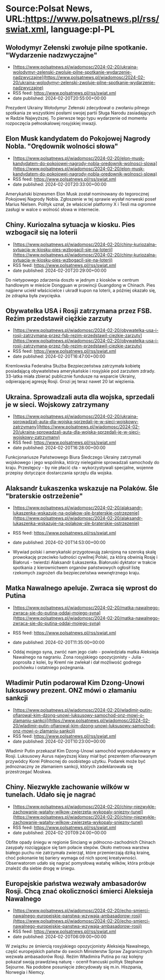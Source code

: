 # Source:Polsat News, URL:https://www.polsatnews.pl/rss/swiat.xml, language:pl-PL

## Wołodymyr Zełenski zwołuje pilne spotkanie. "Wydarzenie nadzwyczajne"
 - [https://www.polsatnews.pl/wiadomosc/2024-02-20/ukraina-wolodymyr-zelenski-zwoluje-pilne-spotkanie-wydarzenie-nadzwyczajne](https://www.polsatnews.pl/wiadomosc/2024-02-20/ukraina-wolodymyr-zelenski-zwoluje-pilne-spotkanie-wydarzenie-nadzwyczajne)
 - RSS feed: https://www.polsatnews.pl/rss/swiat.xml
 - date published: 2024-02-20T20:55:00+00:00

Prezydent Ukrainy Wołodymyr Zełenski zdecydował o zwołaniu pilnego spotkania ze wszystkimi posłami swojej partii Sługa Narodu zasiadających w Radzie Najwyższej. To pierwsze tego typu wydarzenie od momentu rozpoczęcia pełnoskalowej rosyjskiej inwazji.

## Elon Musk kandydatem do Pokojowej Nagrody Nobla. "Orędownik wolności słowa"
 - [https://www.polsatnews.pl/wiadomosc/2024-02-20/elon-musk-kandydatem-do-pokojowej-nagrody-nobla-oredownik-wolnosci-slowa](https://www.polsatnews.pl/wiadomosc/2024-02-20/elon-musk-kandydatem-do-pokojowej-nagrody-nobla-oredownik-wolnosci-slowa)
 - RSS feed: https://www.polsatnews.pl/rss/swiat.xml
 - date published: 2024-02-20T20:33:00+00:00

Amerykański biznesmen Elon Musk został nominowany do tegorocznej Pokojowej Nagrody Nobla. Zgłoszenie w tej sprawie wysłał norweski poseł Marius Nielsen. Polityk uznał, że właściciel platformy X i Tesli ma ogromne zasługi w walce o wolność słowa w internecie.

## Chiny. Kuriozalna sytuacja w kiosku. Pies wzbogacił się na loterii
 - [https://www.polsatnews.pl/wiadomosc/2024-02-20/chiny-kuriozalna-sytuacja-w-kiosku-pies-wzbogacil-sie-na-loterii](https://www.polsatnews.pl/wiadomosc/2024-02-20/chiny-kuriozalna-sytuacja-w-kiosku-pies-wzbogacil-sie-na-loterii)
 - RSS feed: https://www.polsatnews.pl/rss/swiat.xml
 - date published: 2024-02-20T20:29:00+00:00

Do nietypowego zdarzenia doszło w jednym z kiosków w centrum handlowym w mieście Dongguan w prowincji Guangdong w Chinach. Pies najpierw uciekł właścicielce i ukradł kupon na loterii, a później okazało się, że zdrapka była zwycięska.

## Obywatelka USA i Rosji zatrzymana przez FSB. Reżim przedstawił ciężkie zarzuty
 - [https://www.polsatnews.pl/wiadomosc/2024-02-20/obywatelka-usa-i-rosji-zatrzymana-przez-fsb-rezim-przedstawil-ciezkie-zarzuty](https://www.polsatnews.pl/wiadomosc/2024-02-20/obywatelka-usa-i-rosji-zatrzymana-przez-fsb-rezim-przedstawil-ciezkie-zarzuty)
 - RSS feed: https://www.polsatnews.pl/rss/swiat.xml
 - date published: 2024-02-20T16:47:00+00:00

Kremlowska Federalna Służba Bezpieczeństwa zatrzymała kobietę posiadającą obywatelstwa amerykańskie i rosyjskie pod zarzutem zdrady. 33-latka miała zbierać publicznie fundusze na wsparcie Ukrainy, odpierającej agresję Rosji. Grozi jej teraz nawet 20 lat więzienia.

## Ukraina. Sprowadzali auta dla wojska, sprzedali je w sieci. Wojskowy zatrzymany
 - [https://www.polsatnews.pl/wiadomosc/2024-02-20/ukraina-sprowadzali-auta-dla-wojska-sprzedali-je-w-sieci-wojskowy-zatrzymany](https://www.polsatnews.pl/wiadomosc/2024-02-20/ukraina-sprowadzali-auta-dla-wojska-sprzedali-je-w-sieci-wojskowy-zatrzymany)
 - RSS feed: https://www.polsatnews.pl/rss/swiat.xml
 - date published: 2024-02-20T16:28:00+00:00

Funkcjonariusze Państwowego Biura Śledczego Ukrainy zatrzymali wojskowego i jego wspólnika, którzy nielegalnie sprowadzali samochody do kraju. Przestępcy - by nie płacić cła - wykorzystywali specjalne, wojenne przepisy dotyczące dostarczania sprzętu dla wojska.

## Alaksandr Łukaszenka wskazuje na Polaków. Śle "braterskie ostrzeżenie"
 - [https://www.polsatnews.pl/wiadomosc/2024-02-20/alaksandr-lukaszenka-wskazuje-na-polakow-sle-braterskie-ostrzezenie](https://www.polsatnews.pl/wiadomosc/2024-02-20/alaksandr-lukaszenka-wskazuje-na-polakow-sle-braterskie-ostrzezenie)
 - RSS feed: https://www.polsatnews.pl/rss/swiat.xml
 - date published: 2024-02-20T14:53:00+00:00

- Wywiad polski i amerykański przygotowują zakrojoną na szeroką skalę prowokację przeciwko ludności cywilnej Polski, za którą obwinią Rosję i Białoruś - twierdzi Alaksandr Łukaszenka. Białoruski dyktator w trakcie spotkania z kierownictwem organów państwowych ogłosił listę rzekomych zagrożeń dla bezpieczeństwa wewnętrznego kraju.

## Matka Nawalnego apeluje. Zwraca się wprost do Putina
 - [https://www.polsatnews.pl/wiadomosc/2024-02-20/matka-nawalnego-zwraca-sie-do-putina-oddaj-mojego-syna](https://www.polsatnews.pl/wiadomosc/2024-02-20/matka-nawalnego-zwraca-sie-do-putina-oddaj-mojego-syna)
 - RSS feed: https://www.polsatnews.pl/rss/swiat.xml
 - date published: 2024-02-20T11:35:00+00:00

- Oddaj mojego syna, zwróć nam jego ciało - powiedziała matka Aleksieja Nawalnego na nagraniu. Żona rosyjskiego opozycjonisty - Julia - poprosiła z kolei, by Kreml nie zwlekał i dał możliwość godnego pochówku i ostatniego pożegnania.

## Władimir Putin podarował Kim Dzong-Unowi luksusowy prezent. ONZ mówi o złamaniu sankcji
 - [https://www.polsatnews.pl/wiadomosc/2024-02-20/wladimir-putin-ofiarowal-kim-dzong-unowi-luksusowy-samochod-onz-mowi-o-zlamaniu-sankcji](https://www.polsatnews.pl/wiadomosc/2024-02-20/wladimir-putin-ofiarowal-kim-dzong-unowi-luksusowy-samochod-onz-mowi-o-zlamaniu-sankcji)
 - RSS feed: https://www.polsatnews.pl/rss/swiat.xml
 - date published: 2024-02-20T10:23:00+00:00

Władimir Putin przekazał Kim Dzong-Unowi samochód wyprodukowany w Rosji. Luksusowy Aurus najwyższej klasy miał być prezentem ofiarowanym przywódcy Korei Północnej do osobistego użytku. Podarek może być jednoznaczny ze złamaniem sankcji, których zadeklarowała się przestrzegać Moskwa.

## Chiny. Niezwykłe zachowanie wilków w tunelach. Udało się je nagrać
 - [https://www.polsatnews.pl/wiadomosc/2024-02-20/chiny-niezwykle-zachowanie-watahy-wilkow-zwierzeta-wykopaly-sniezny-tunel](https://www.polsatnews.pl/wiadomosc/2024-02-20/chiny-niezwykle-zachowanie-watahy-wilkow-zwierzeta-wykopaly-sniezny-tunel)
 - RSS feed: https://www.polsatnews.pl/rss/swiat.xml
 - date published: 2024-02-20T09:24:00+00:00

Obfite opady śniegu w regionie Sinciang w północno-zachodnich Chinach zasypały rozciągające się tam połacie stepów. Około metrowa warstwa białego puchu nie zatrzymała zwierząt, które przemierzają dziką krainę, choć pokonanie tej bariery wymaga od nich sporej kreatywności. Obserwatorom udało się nagrać pomysłową watahę wilków, która próbuje znaleźć dla siebie drogę w śniegu.

## Europejskie państwa wezwały ambasadorów Rosji. Chcą znać okoliczności śmierci Aleksieja Nawalnego
 - [https://www.polsatnews.pl/wiadomosc/2024-02-20/echo-smierci-nawalnego-europejskie-panstwa-wzywaja-ambasadorow-rosji](https://www.polsatnews.pl/wiadomosc/2024-02-20/echo-smierci-nawalnego-europejskie-panstwa-wzywaja-ambasadorow-rosji)
 - RSS feed: https://www.polsatnews.pl/rss/swiat.xml
 - date published: 2024-02-20T06:09:00+00:00

W związku ze śmiercią rosyjskiego opozycjonisty Aleksieja Nawalnego, część europejskich państw do swoich Ministerstw Spraw Zagranicznych wezwała ambasadorów Rosji. Reżim Władimira Putina po raz kolejny pokazał swoją prawdziwą naturę - ocenił francuski polityk Stephane Sejourne. Na podobne posunięcie zdecydowały się m.in. Hiszpania, Norwegia i Niemcy.

